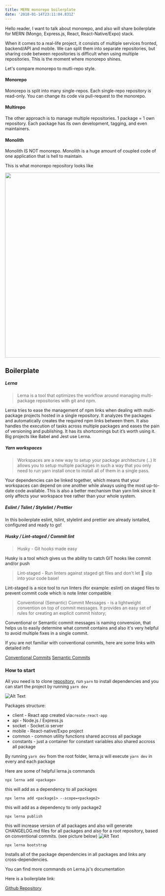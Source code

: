 ```yaml
---
title: MERN monorepo boilerplate
date: '2018-01-14T23:11:04.831Z'
---
```


Hello reader,
I want to talk about monorepo, and also will share boilerplate for MERN (Mongo, Express.js, React, React-Native/Expo) stack.

When it comes to a real-life project, it consists of multiple services fronted, backend/API and mobile. We can split them into separate repositories, but sharing code between repositories is difficult when using multiple repositories. This is the moment where monorepo shines.

<!-- read more -->

Let's compare monorepo to mutli-repo style.

#### Monorepo

Monorepo is split into many single-repos. Each single-repo repository is read-only. You can change its code via pull-request to the monorepo.

#### Multirepo

The other approach is to manage multiple repositories. 1 package = 1 own repository. Each package has its own development, tagging, and even maintainers.

#### Monolith

Monolith IS NOT monorepo. Monolith is a huge amount of coupled code of one application that is hell to maintain.

This is what monorepo repository looks like

<p align="center">
  <img src="https://cdn-images-1.medium.com/max/1600/1*95IEDUCN3mfU9vpTWXChhQ@2x.png" style="height:600px" />
</p>

## Boilerplate

##### Lerna

> Lerna is a tool that optimizes the workflow around managing multi-package repositories with git and npm.

Lerna tries to ease the management of npm links when dealing with multi-package projects hosted in a single repository. It analyzes the packages and automatically creates the required npm links between them. It also handles the execution of tasks across multiple packages and eases the pain of versioning and publishing.
It has its shortcomings but it’s worth using it. Big projects like Babel and Jest use Lerna.

##### Yarn workspaces

> Workspaces are a new way to setup your package architecture (..) It allows you to setup multiple packages in such a way that you only need to run yarn install once to install all of them in a single pass.

Your dependencies can be linked together, which means that your workspaces can depend on one another while always using the most up-to-date code available. This is also a better mechanism than yarn link since it only affects your workspace tree rather than your whole system.

##### Eslint / Tslint / Stylelint / Prettier

In this boilerplate eslint, tslint, stylelint and prettier are already isntalled, configured and ready to go!

##### Husky / Lint-staged / Commit lint

> Husky - Git hooks made easy

Husky is a tool which gives us the ability to catch GIT hooks like commit and/or push

> Lint-staged - Run linters against staged git files and don't let 💩 slip into your code base!

Lint-staged is a nice tool to run linters (for example: eslint) on staged files to prevent commit code which is note linter compatible

> Conventional (Semantic) Commit Messages - is a lightweight convention on top of commit messages. It provides an easy set of rules for creating an explicit commit history;

Conventional or Semantic commit messages is naming convension, that helps us to easily determine what commit contains and also it's very helpful to avoid multiple fixes in a single commit.

If you are not familiar with conventional commits, here are some links with detailed info

[Conventional Commits](https://www.conventionalcommits.org/en/v1.0.0-beta.4/)
[Semantic Commits](https://seesparkbox.com/foundry/semantic_commit_messages)

### How to start

All you need is to clone [repository](https://github.com/shakogegia/mern-monorepo-boilerplate), run `yarn` to install dependencies and you can start the project by running `yarn dev`

![Alt Text](https://thepracticaldev.s3.amazonaws.com/i/7y04oyepefran5du6nv1.png)

Packages structure:

- client - React app created via`create-react-app`
- api - Node.js / Express.js
- socket - Socket.io server
- mobile - React-native/Expo project
- common - common utility functions shared accross all package
- constants - just a container for constant variables also shared accross all package

By running `yarn dev` from the root folder, lerna.js will execute `yarn dev` in every and each package

Here are some of helpful lerna.js commands

```
npx lerna add <package>
```

this will add <package> as a dependency to all packages

```
npx lerna add <package1> --scope=<package2>
```

this will add <package1> as a dependency to only package2

```
npx lerna publish
```

this will increase version of all packages and also will generate CHANGELOG.md files for all packages and also for a root repository, based on conventional commits. (see picture below)
![Alt Text](https://thepracticaldev.s3.amazonaws.com/i/lwbsakys9rsbqbfp1mzq.png)

```
npx lerna bootstrap
```

Installs all of the package dependencies in all packages and links any cross-dependencies.

You can find more commands on Lerna.js's documentation

Here is a boilerplate link:

[Github Repository](https://github.com/shakogegia/mern-monorepo-boilerplate)

